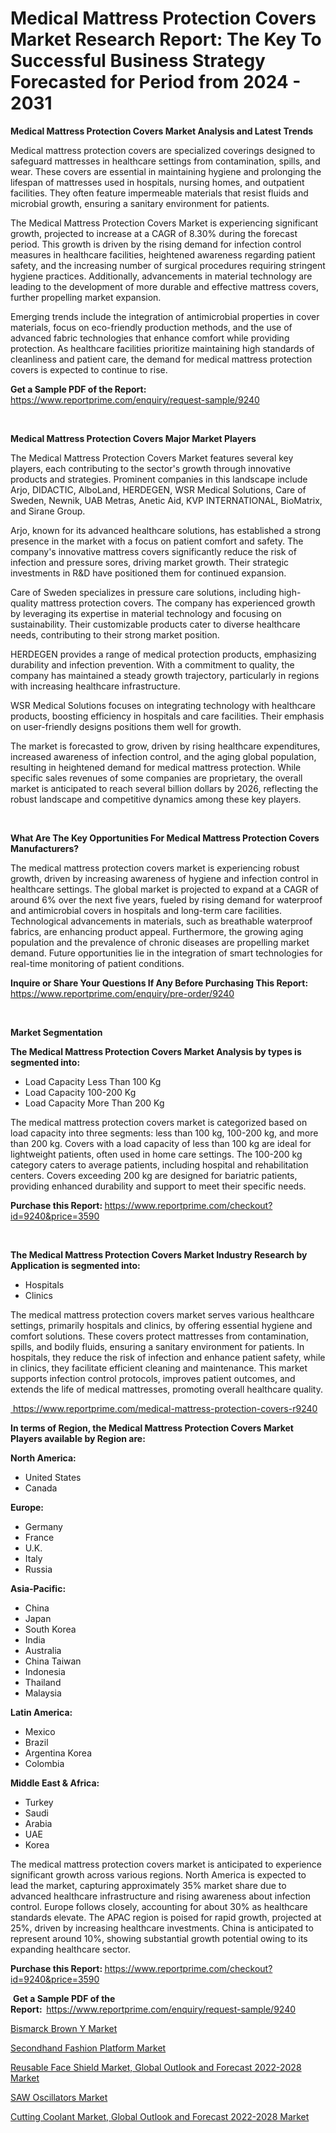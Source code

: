 <p><h1>Medical Mattress Protection Covers Market Research Report: The Key To Successful Business Strategy Forecasted for Period from 2024 - 2031</h1></p><p><strong>Medical Mattress Protection Covers Market Analysis and Latest Trends</strong></p>
<p><p>Medical mattress protection covers are specialized coverings designed to safeguard mattresses in healthcare settings from contamination, spills, and wear. These covers are essential in maintaining hygiene and prolonging the lifespan of mattresses used in hospitals, nursing homes, and outpatient facilities. They often feature impermeable materials that resist fluids and microbial growth, ensuring a sanitary environment for patients.</p><p>The Medical Mattress Protection Covers Market is experiencing significant growth, projected to increase at a CAGR of 8.30% during the forecast period. This growth is driven by the rising demand for infection control measures in healthcare facilities, heightened awareness regarding patient safety, and the increasing number of surgical procedures requiring stringent hygiene practices. Additionally, advancements in material technology are leading to the development of more durable and effective mattress covers, further propelling market expansion.</p><p>Emerging trends include the integration of antimicrobial properties in cover materials, focus on eco-friendly production methods, and the use of advanced fabric technologies that enhance comfort while providing protection. As healthcare facilities prioritize maintaining high standards of cleanliness and patient care, the demand for medical mattress protection covers is expected to continue to rise.</p></p>
<p><strong>Get a Sample PDF of the Report:&nbsp;</strong> <a href="https://www.reportprime.com/enquiry/request-sample/9240">https://www.reportprime.com/enquiry/request-sample/9240</a></p>
<p>&nbsp;</p>
<p><strong>Medical Mattress Protection Covers Major Market Players</strong></p>
<p><p>The Medical Mattress Protection Covers Market features several key players, each contributing to the sector's growth through innovative products and strategies. Prominent companies in this landscape include Arjo, DIDACTIC, AlboLand, HERDEGEN, WSR Medical Solutions, Care of Sweden, Newnik, UAB Metras, Anetic Aid, KVP INTERNATIONAL, BioMatrix, and Sirane Group.</p><p>Arjo, known for its advanced healthcare solutions, has established a strong presence in the market with a focus on patient comfort and safety. The company's innovative mattress covers significantly reduce the risk of infection and pressure sores, driving market growth. Their strategic investments in R&D have positioned them for continued expansion.</p><p>Care of Sweden specializes in pressure care solutions, including high-quality mattress protection covers. The company has experienced growth by leveraging its expertise in material technology and focusing on sustainability. Their customizable products cater to diverse healthcare needs, contributing to their strong market position.</p><p>HERDEGEN provides a range of medical protection products, emphasizing durability and infection prevention. With a commitment to quality, the company has maintained a steady growth trajectory, particularly in regions with increasing healthcare infrastructure.</p><p>WSR Medical Solutions focuses on integrating technology with healthcare products, boosting efficiency in hospitals and care facilities. Their emphasis on user-friendly designs positions them well for growth.</p><p>The market is forecasted to grow, driven by rising healthcare expenditures, increased awareness of infection control, and the aging global population, resulting in heightened demand for medical mattress protection. While specific sales revenues of some companies are proprietary, the overall market is anticipated to reach several billion dollars by 2026, reflecting the robust landscape and competitive dynamics among these key players.</p></p>
<p>&nbsp;</p>
<p><strong>What Are The Key Opportunities For Medical Mattress Protection Covers Manufacturers?</strong></p>
<p><p>The medical mattress protection covers market is experiencing robust growth, driven by increasing awareness of hygiene and infection control in healthcare settings. The global market is projected to expand at a CAGR of around 6% over the next five years, fueled by rising demand for waterproof and antimicrobial covers in hospitals and long-term care facilities. Technological advancements in materials, such as breathable waterproof fabrics, are enhancing product appeal. Furthermore, the growing aging population and the prevalence of chronic diseases are propelling market demand. Future opportunities lie in the integration of smart technologies for real-time monitoring of patient conditions.</p></p>
<p><strong>Inquire or Share Your Questions If Any Before Purchasing This Report:</strong> <a href="https://www.reportprime.com/enquiry/pre-order/9240">https://www.reportprime.com/enquiry/pre-order/9240</a></p>
<p>&nbsp;</p>
<p><strong>Market Segmentation</strong></p>
<p><strong>The Medical Mattress Protection Covers Market Analysis by types is segmented into:</strong></p>
<p><ul><li>Load Capacity Less Than 100 Kg</li><li>Load Capacity 100-200 Kg</li><li>Load Capacity More Than 200 Kg</li></ul></p>
<p><p>The medical mattress protection covers market is categorized based on load capacity into three segments: less than 100 kg, 100-200 kg, and more than 200 kg. Covers with a load capacity of less than 100 kg are ideal for lightweight patients, often used in home care settings. The 100-200 kg category caters to average patients, including hospital and rehabilitation centers. Covers exceeding 200 kg are designed for bariatric patients, providing enhanced durability and support to meet their specific needs.</p></p>
<p><strong>Purchase this Report:&nbsp;</strong><a href="https://www.reportprime.com/checkout?id=9240&price=3590">https://www.reportprime.com/checkout?id=9240&price=3590</a></p>
<p>&nbsp;</p>
<p><strong>The Medical Mattress Protection Covers Market Industry Research by Application is segmented into:</strong></p>
<p><ul><li>Hospitals</li><li>Clinics</li></ul></p>
<p><p>The medical mattress protection covers market serves various healthcare settings, primarily hospitals and clinics, by offering essential hygiene and comfort solutions. These covers protect mattresses from contamination, spills, and bodily fluids, ensuring a sanitary environment for patients. In hospitals, they reduce the risk of infection and enhance patient safety, while in clinics, they facilitate efficient cleaning and maintenance. This market supports infection control protocols, improves patient outcomes, and extends the life of medical mattresses, promoting overall healthcare quality.</p></p>
<p><a href="https://www.reportprime.com/medical-mattress-protection-covers-r9240">&nbsp;https://www.reportprime.com/medical-mattress-protection-covers-r9240</a></p>
<p><strong>In terms of Region, the Medical Mattress Protection Covers Market Players available by Region are:</strong></p>
<p>
    <p> <strong> North America: </strong>
        <ul>
            <li>United States</li>
            <li>Canada</li>
        </ul>
        </p> 
    <p> <strong> Europe: </strong>
        <ul>
            <li>Germany</li>
            <li>France</li>
            <li>U.K.</li>
            <li>Italy</li>
            <li>Russia</li>
        </ul>
        </p> 
    <p> <strong> Asia-Pacific: </strong>
        <ul>
            <li>China</li>
            <li>Japan</li>
            <li>South Korea</li>
            <li>India</li>
            <li>Australia</li>
            <li>China Taiwan</li>
            <li>Indonesia</li>
            <li>Thailand</li>
            <li>Malaysia</li>
        </ul>
        </p> 
    <p> <strong> Latin America: </strong>
        <ul>
            <li>Mexico</li>
            <li>Brazil</li>
            <li>Argentina Korea</li>
            <li>Colombia</li>
        </ul>
        </p> 
    <p> <strong> Middle East & Africa: </strong>
        <ul>
            <li>Turkey</li>
            <li>Saudi</li>
            <li>Arabia</li>
            <li>UAE</li>
            <li>Korea</li>
        </ul>
    </p>
    </p>
<p><p>The medical mattress protection covers market is anticipated to experience significant growth across various regions. North America is expected to lead the market, capturing approximately 35% market share due to advanced healthcare infrastructure and rising awareness about infection control. Europe follows closely, accounting for about 30% as healthcare standards elevate. The APAC region is poised for rapid growth, projected at 25%, driven by increasing healthcare investments. China is anticipated to represent around 10%, showing substantial growth potential owing to its expanding healthcare sector.</p></p>
<p><strong>Purchase this Report: </strong><a href="https://www.reportprime.com/checkout?id=9240&price=3590">https://www.reportprime.com/checkout?id=9240&price=3590</a></p>
<p>&nbsp;<strong>Get a Sample PDF of the Report:&nbsp;&nbsp;</strong><a href="https://www.reportprime.com/enquiry/request-sample/9240">https://www.reportprime.com/enquiry/request-sample/9240</a></p>
<p><strong></strong></p>
<p><p><a href="https://www.linkedin.com/pulse/global-bismarck-brown-y-market-focus-product-type-98-purity99-mmhaf?trackingId=3T1RfH0oTPeWhPns5uwv%2BA%3D%3D">Bismarck Brown Y Market</a></p><p><a href="https://issuu.com/reportprime-2/docs/secondhand-fashion-platform-market-_2b0bf6389e56a7">Secondhand Fashion Platform Market</a></p><p><a href="https://medium.com/@irwingibson2023/the-reusable-face-shield-market-global-outlook-and-forecast-2022-2028-market-has-witnessed-65244fa8d369">Reusable Face Shield Market, Global Outlook and Forecast 2022-2028 Market</a></p><p><a href="https://www.linkedin.com/pulse/emerging-saw-oscillators-market-opportunities-analysis-investors-gagie?trackingId=MGPPH3SBSfWOhIZtEG9RDw%3D%3D">SAW Oscillators Market</a></p><p><a href="https://medium.com/@irwingibson2023/the-growth-of-the-cutting-coolant-market-global-outlook-and-forecast-2022-2028-market-has-been-97f6aa9b5a01">Cutting Coolant Market, Global Outlook and Forecast 2022-2028 Market</a></p></p>